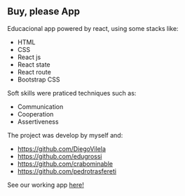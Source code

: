 ## Buy, please App
Educacional app powered by react, using some stacks like:

 - HTML
 - CSS
 - React js
 - React state
 - React route
 - Bootstrap CSS
 
Soft skills were praticed techniques such as:
 - Communication
 - Cooperation
 - Assertiveness

The project was develop by myself and: 

 - https://github.com/DiegoVilela
 - https://github.com/edugrossi
 - https://github.com/crabominable
 - https://github.com/pedrotrasfereti

See our working app [here!](https://cassiorodp.github.io/buy-please/)
